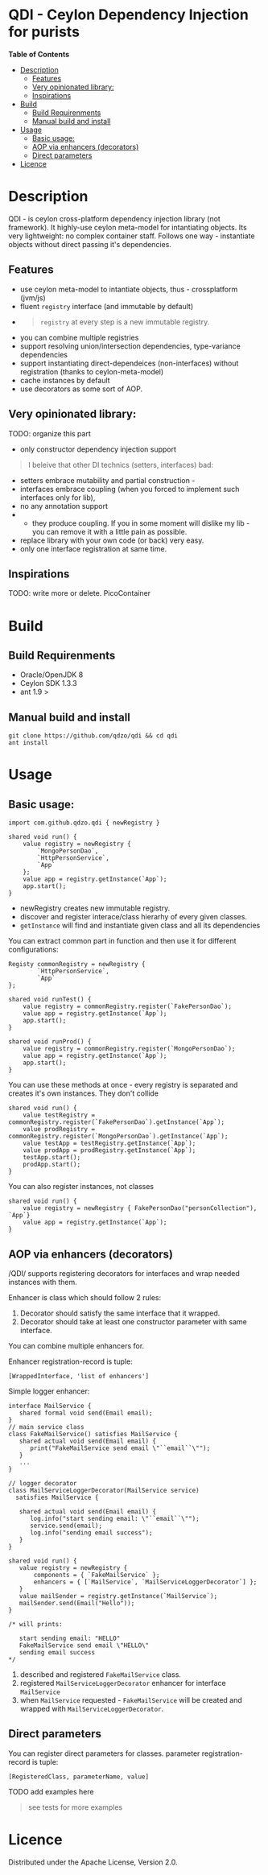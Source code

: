 # QDI - Ceylon Dependency Injection for purists

<!-- markdown-toc start - Don't edit this section. Run M-x markdown-toc-refresh-toc -->
**Table of Contents**

- [Description](#description)
    - [Features](#features)
    - [Very opinionated library:](#very-opinionated-library)
    - [Inspirations](#inspirations)
- [Build](#build)
    - [Build Requirenments](#build-requirenments)
    - [Manual build and install](#manual-build-and-install)
- [Usage](#usage)
    - [Basic usage:](#basic-usage)
    - [AOP via enhancers (decorators)](#aop-via-enhancers-decorators)
    - [Direct parameters](#direct-parameters)
- [Licence](#licence)

<!-- markdown-toc end -->


# Description #

QDI - is ceylon cross-platform dependency injection library (not framework).
It highly-use ceylon meta-model for intantiating objects.
Its very lightweight: no complex container staff.
Follows one way - instantiate objects without direct passing it's dependencies.

## Features ##

- use ceylon meta-model to intantiate objects, thus - crossplatform (jvm/js)
- fluent `registry` interface (and immutable by default)
- > `registry` at every step is a new immutable registry.
- you can combine multiple registries
- support resolving union/intersection dependencies, type-variance dependencies
- support instantiating direct-dependeices (non-interfaces) without registration (thanks to ceylon-meta-model)
- cache instances by default
- use decorators as some sort of AOP.

## Very opinionated library: ##

TODO: organize this part

- only constructor dependency injection support
> I beleive that other DI technics (setters, interfaces) bad:
- setters embrace mutability and partial construction - 
- interfaces embrace coupling (when you forced to implement such interfaces only for lib),
- no any annotation support
- - they produce coupling. If you in some moment will dislike my lib - you can remove it with a little pain as possible.
- replace library with your own code (or back) very easy.
- only one interface registration at same time.

## Inspirations ##

TODO: write more or delete.
PicoContainer

# Build #

## Build Requirenments ##

- Oracle/OpenJDK 8
- Ceylon SDK 1.3.3
- ant 1.9 >

## Manual build and install ##

```
git clone https://github.com/qdzo/qdi && cd qdi
ant install
```

# Usage #

## Basic usage: ##

```
import com.github.qdzo.qdi { newRegistry }

shared void run() {
    value registry = newRegistry {
        `MongoPersonDao`,
        `HttpPersonService`,
        `App`
    };
    value app = registry.getInstance(`App`);
    app.start();
}
```

- newRegistry  creates new immutable registry.
- discover and register interace/class hierarhy of every given classes.
- `getInstance` will find and instantiate given class and all its dependencies

You can extract common part in function and then use it for different configurations:

```ceylon
Registy commonRegistry = newRegistry {
        `HttpPersonService`,
        `App`
};

shared void runTest() {
    value registry = commonRegistry.register(`FakePersonDao`);
    value app = registry.getInstance(`App`);
    app.start();
}

shared void runProd() {
    value registry = commonRegistry.register(`MongoPersonDao`);
    value app = registry.getInstance(`App`);
    app.start();
}
```

You can use these methods at once - every registry is separated and creates it's own instances. They don't collide 

```ceylon
shared void run() {
    value testRegistry = commonRegistry.register(`FakePersonDao`).getInstance(`App`);
    value prodRegistry = commonRegistry.register(`MongoPersonDao`).getInstance(`App`);
    value testApp = testRegistry.getInstance(`App`);
    value prodApp = prodRegistry.getInstance(`App`);
    testApp.start();
    prodApp.start();
}
```

You can also register instances, not classes

```ceylon
shared void run() {
    value registry = newRegistry { FakePersonDao("personCollection"), `App`}
    value app = registry.getInstance(`App`);
}
```

## AOP via enhancers (decorators) ##

/QDI/ supports registering decorators for interfaces and wrap needed instances with them.

Enhancer is class which should follow 2 rules:

1. Decorator should satisfy the same interface that it wrapped.
2. Decorator should take at least one constructor parameter with same interface.

You can combine multiple enhancers for.

Enhancer registration-record is tuple:

  `[WrappedInterface, 'list of enhancers']`

Simple logger enhancer:

```ceylon
interface MailService {
   shared formal void send(Email email);
}
// main service class
class FakeMailService() satisfies MailService {
   shared actual void send(Email email) {
      print("FakeMailService send email \"``email``\"");
   }
   ...
}

// logger decorator
class MailServiceLoggerDecorator(MailService service) 
  satisfies MailService {

   shared actual void send(Email email) {
      log.info("start sending email: \"``email``\"");
      service.send(email);
      log.info("sending email success");
   }
}

shared void run() {
   value registry = newRegistry {
       components = { `FakeMailService` };
       enhancers = { [`MailService`, `MailServiceLoggerDecorator`] };
   }
   value mailSender = registry.getInstance(`MailService`);
   mailSender.send(Email("Hello"));
}

/* will prints:
   
   start sending email: "HELLO"
   FakeMailService send email \"HELLO\"
   sending email success
*/
```
1. described and registered `FakeMailService` class.
2. registered `MailServiceLoggerDecorator` enhancer for interface `MailService`
3. when `MailService` requested - `FakeMailService` will be created and wrapped with `MailServiceLoggerDecorator`.

## Direct parameters ##

You can register direct parameters for classes.
parameter registration-record is tuple:

`[RegisteredClass, parameterName, value]`

TODO add examples here

> see tests for more examples

# Licence #

Distributed under the Apache License, Version 2.0.
